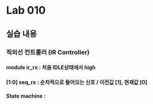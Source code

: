 # Lab 010
## 실습 내용
### 적외선 컨트롤러 (IR Controller) 
#### **module ir_rx** :  처음 IDLE상태에서 high 
#### **[1:0] seq_rx** :  순차적으로 들어오는 신호 / 이전값 [1], 현재값 [0] 
#### **State machine** : 
<!--stackedit_data:
eyJoaXN0b3J5IjpbLTgzNDYzNzU3NCw5OTU3MzQ5MywtOTc3MD
M1NzU1LC0xOTA0NzgwMjMxLC0zMzI0NTUzNjNdfQ==
-->
